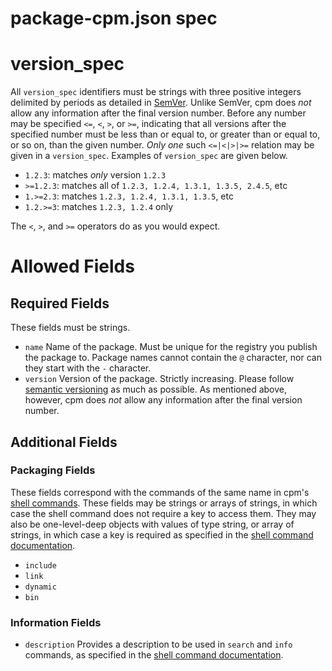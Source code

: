 package-cpm.json spec
=====================

# version_spec

All `version_spec` identifiers must be strings with three positive integers delimited by periods as detailed in [SemVer](https://semver.org). Unlike SemVer, cpm does *not* allow any information after the final version number. Before any number may be specified `<=`, `<`, `>`, or `>=`, indicating that all versions after the specified number must be less than or equal to, or greater than or equal to, or so on, than the given number. *Only one* such `<=|<|>|>=` relation may be given in a `version_spec`. Examples of `version_spec` are given below.

- `1.2.3`: matches *only* version `1.2.3`
- `>=1.2.3`: matches all of `1.2.3, 1.2.4, 1.3.1, 1.3.5, 2.4.5`, etc
- `1.>=2.3`: matches `1.2.3, 1.2.4, 1.3.1, 1.3.5`, etc
- `1.2.>=3`: matches `1.2.3, 1.2.4` only

The `<`, `>`, and `>=` operators do as you would expect.

# Allowed Fields

## Required Fields

These fields must be strings.

- `name`
Name of the package. Must be unique for the registry you publish the package to. Package names cannot contain the `@` character, nor can they start with the `-` character.
- `version`
Version of the package. Strictly increasing. Please follow [semantic versioning](https://semver.org) as much as possible. As mentioned above, however, cpm does *not* allow any information after the final version number.

## Additional Fields

### Packaging Fields

These fields correspond with the commands of the same name in cpm's [shell commands](commands.md). These fields may be strings or arrays of strings, in which case the shell command does not require a key to access them. They may also be one-level-deep objects with values of type string, or array of strings, in which case a key is required as specified in the [shell command documentation](commands.md#querying-installed-packages).

- `include`
- `link`
- `dynamic`
- `bin`

### Information Fields

- `description`
Provides a description to be used in `search` and `info` commands, as specified in the [shell command documentation](commands.md#searching-downloading-and-installing-packages).
